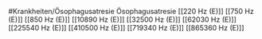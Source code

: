 #Krankheiten/Ösophagusatresie
Ösophagusatresie
[[220 Hz (E)]]
[[750 Hz (E)]]
[[850 Hz (E)]]
[[10890 Hz (E)]]
[[32500 Hz (E)]]
[[62030 Hz (E)]]
[[225540 Hz (E)]]
[[410500 Hz (E)]]
[[719340 Hz (E)]]
[[865360 Hz (E)]]